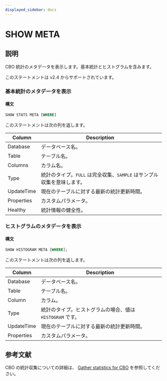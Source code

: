 ```yaml
---
displayed_sidebar: docs
---
```


# SHOW META

## 説明

CBO 統計のメタデータを表示します。基本統計とヒストグラムを含みます。

このステートメントは v2.4 からサポートされています。

### 基本統計のメタデータを表示

#### 構文

```SQL
SHOW STATS META [WHERE]
```

このステートメントは次の列を返します。

| **Column** | **Description**                                              |
| ---------- | ------------------------------------------------------------ |
| Database   | データベース名。                                             |
| Table      | テーブル名。                                                 |
| Columns    | カラム名。                                                   |
| Type       | 統計のタイプ。`FULL` は完全収集、`SAMPLE` はサンプル収集を意味します。 |
| UpdateTime | 現在のテーブルに対する最新の統計更新時間。                   |
| Properties | カスタムパラメータ。                                         |
| Healthy    | 統計情報の健全性。                                           |

### ヒストグラムのメタデータを表示

#### 構文

```SQL
SHOW HISTOGRAM META [WHERE];
```

このステートメントは次の列を返します。

| **Column** | **Description**                                              |
| ---------- | ------------------------------------------------------------ |
| Database   | データベース名。                                             |
| Table      | テーブル名。                                                 |
| Column     | カラム。                                                     |
| Type       | 統計のタイプ。ヒストグラムの場合、値は `HISTOGRAM` です。    |
| UpdateTime | 現在のテーブルに対する最新の統計更新時間。                   |
| Properties | カスタムパラメータ。                                         |

## 参考文献

CBO の統計収集についての詳細は、 [Gather statistics for CBO](../../../using_starrocks/Cost_based_optimizer.md) を参照してください。